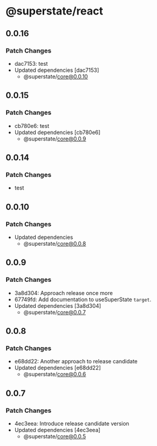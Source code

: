# @superstate/react

## 0.0.16

### Patch Changes

- dac7153: test
- Updated dependencies [dac7153]
  - @superstate/core@0.0.10

## 0.0.15

### Patch Changes

- cb780e6: test
- Updated dependencies [cb780e6]
  - @superstate/core@0.0.9

## 0.0.14

### Patch Changes

- test

## 0.0.10

### Patch Changes

- Updated dependencies
  - @superstate/core@0.0.8

## 0.0.9

### Patch Changes

- 3a8d304: Approach release once more
- 67749fd: Add documentation to useSuperState `target`.
- Updated dependencies [3a8d304]
  - @superstate/core@0.0.7

## 0.0.8

### Patch Changes

- e68dd22: Another approach to release candidate
- Updated dependencies [e68dd22]
  - @superstate/core@0.0.6

## 0.0.7

### Patch Changes

- 4ec3eea: Introduce release candidate version
- Updated dependencies [4ec3eea]
  - @superstate/core@0.0.5

